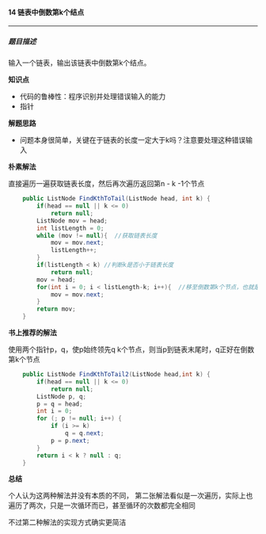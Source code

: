 #### 14 链表中倒数第k个结点

***



##### 题目描述

输入一个链表，输出该链表中倒数第k个结点。



**知识点**

* 代码的鲁棒性：程序识别并处理错误输入的能力
* 指针



**解题思路**

* 问题本身很简单，关键在于链表的长度一定大于k吗？注意要处理这种错误输入



**朴素解法**

直接遍历一遍获取链表长度，然后再次遍历返回第n - k -1个节点

```java
    public ListNode FindKthToTail(ListNode head, int k) {
        if(head == null || k <= 0)
            return null;
        ListNode mov = head;
        int listLength = 0;
        while (mov != null){  //获取链表长度
            mov = mov.next;
            listLength++;
        }
        if(listLength < k) //判断k是否小于链表长度
            return null;
        mov = head;
        for(int i = 0; i < listLength-k; i++){  //移至倒数第k个节点，也就是第length - k + 1个节点
            mov = mov.next;
        }
        return mov;
    }
```



**书上推荐的解法**

使用两个指针p，q，使p始终领先q k个节点，则当p到链表末尾时，q正好在倒数第k个节点

```java
    public ListNode FindKthToTail2(ListNode head,int k) {
        if(head == null || k <= 0)
            return null;
        ListNode p, q;
        p = q = head;
        int i = 0;
        for (; p != null; i++) {
            if (i >= k)
                q = q.next;
            p = p.next;
        }
        return i < k ? null : q;
    }
```



**总结**

个人认为这两种解法并没有本质的不同，
第二张解法看似是一次遍历，实际上也遍历了两次，只是一次循环而已，甚至循环的次数都完全相同

不过第二种解法的实现方式确实更简洁